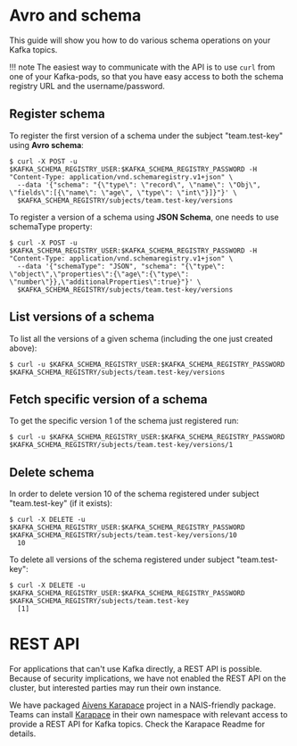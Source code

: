 # Avro and schema

This guide will show you how to do various schema operations on your Kafka topics.

!!! note 
    The easiest way to communicate with the API is to use `curl` from one of your Kafka-pods, so that you have easy access to both the schema registry URL and the username/password.

## Register schema

To register the first version of a schema under the subject "team.test-key" using **Avro schema**:

```
$ curl -X POST -u $KAFKA_SCHEMA_REGISTRY_USER:$KAFKA_SCHEMA_REGISTRY_PASSWORD -H "Content-Type: application/vnd.schemaregistry.v1+json" \
  --data '{"schema": "{\"type\": \"record\", \"name\": \"Obj\", \"fields\":[{\"name\": \"age\", \"type\": \"int\"}]}"}' \
  $KAFKA_SCHEMA_REGISTRY/subjects/team.test-key/versions
```

To register a version of a schema using **JSON Schema**, one needs to use schemaType property:

```
$ curl -X POST -u $KAFKA_SCHEMA_REGISTRY_USER:$KAFKA_SCHEMA_REGISTRY_PASSWORD -H "Content-Type: application/vnd.schemaregistry.v1+json" \
  --data '{"schemaType": "JSON", "schema": "{\"type\": \"object\",\"properties\":{\"age\":{\"type\": \"number\"}},\"additionalProperties\":true}"}' \
  $KAFKA_SCHEMA_REGISTRY/subjects/team.test-key/versions
```

## List versions of a schema

To list all the versions of a given schema (including the one just created above):

```
$ curl -u $KAFKA_SCHEMA_REGISTRY_USER:$KAFKA_SCHEMA_REGISTRY_PASSWORD $KAFKA_SCHEMA_REGISTRY/subjects/team.test-key/versions
```

## Fetch specific version of a schema

To get the specific version 1 of the schema just registered run:

```
$ curl -u $KAFKA_SCHEMA_REGISTRY_USER:$KAFKA_SCHEMA_REGISTRY_PASSWORD $KAFKA_SCHEMA_REGISTRY/subjects/team.test-key/versions/1
```

## Delete schema

In order to delete version 10 of the schema registered under subject "team.test-key" (if it exists):

```
$ curl -X DELETE -u $KAFKA_SCHEMA_REGISTRY_USER:$KAFKA_SCHEMA_REGISTRY_PASSWORD $KAFKA_SCHEMA_REGISTRY/subjects/team.test-key/versions/10
  10
```

To delete all versions of the schema registered under subject "team.test-key":

```
$ curl -X DELETE -u $KAFKA_SCHEMA_REGISTRY_USER:$KAFKA_SCHEMA_REGISTRY_PASSWORD $KAFKA_SCHEMA_REGISTRY/subjects/team.test-key
  [1]
```

# REST API

For applications that can't use Kafka directly, a REST API is possible.
Because of security implications, we have not enabled the REST API on the cluster, but interested parties may run their own instance.

We have packaged [Aivens Karapace](https://github.com/aiven/karapace) project in a NAIS-friendly package.
Teams can install [Karapace](https://github.com/nais/karapace) in their own namespace with relevant access to provide a REST API for Kafka topics.
Check the Karapace Readme for details.
